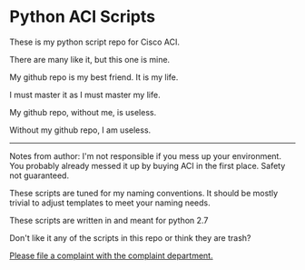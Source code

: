 # Python ACI Scripts
These is my python script repo for Cisco ACI.

There are many like it, but this one is mine. 

My github repo is my best friend. It is my life. 

I must master it as I must master my life. 

My github repo, without me, is useless. 

Without my github repo, I am useless. 

------------
Notes from author:
I'm not responsible if you mess up your environment.  
You probably already messed it up by buying ACI in the first place.
Safety not guaranteed.

These scripts are tuned for my naming conventions.  It should be mostly trivial to adjust templates to meet your naming needs.

These scripts are written in and meant for python 2.7

Don't like it any of the scripts in this repo or think they are trash? 

[Please file a complaint with the complaint department.](https://www.youtube.com/watch?v=dQw4w9WgXcQ)

